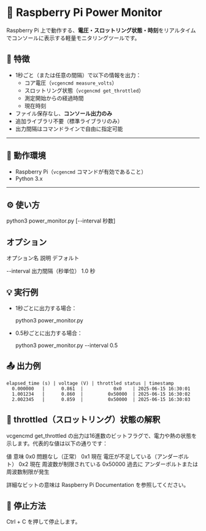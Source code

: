 # 🔋 Raspberry Pi Power Monitor

Raspberry Pi 上で動作する、**電圧・スロットリング状態・時刻**をリアルタイムでコンソールに表示する軽量モニタリングツールです。

## 🚀 特徴

- 1秒ごと（または任意の間隔）で以下の情報を出力：
  - コア電圧（`vcgencmd measure_volts`）
  - スロットリング状態（`vcgencmd get_throttled`）
  - 測定開始からの経過時間
  - 現在時刻
- ファイル保存なし、**コンソール出力のみ**
- 追加ライブラリ不要（標準ライブラリのみ）
- 出力間隔はコマンドラインで自由に指定可能

---

## 🧰 動作環境

- Raspberry Pi（`vcgencmd` コマンドが有効であること）
- Python 3.x

---

## ⚙️ 使い方

python3 power_monitor.py [--interval 秒数]

## オプション
オプション名	説明	デフォルト

--interval	出力間隔（秒単位）	1.0 秒

## 💡 実行例
- 1秒ごとに出力する場合：

    python3 power_monitor.py

- 0.5秒ごとに出力する場合：

    python3 power_monitor.py --interval 0.5

## 📤 出力例
    elapsed_time (s) | voltage (V) | throttled status | timestamp
      0.000000   |      0.861  |           0x0    | 2025-06-15 16:30:01
      1.001234   |      0.860  |         0x50000  | 2025-06-15 16:30:02
      2.002345   |      0.859  |         0x50000  | 2025-06-15 16:30:03


## 🧠 throttled（スロットリング）状態の解釈
vcgencmd get_throttled の出力は16進数のビットフラグで、電力や熱の状態を示します。代表的な値は以下の通りです：

値	意味
0x0	問題なし（正常）
0x1	現在 電圧が不足している（アンダーボルト）
0x2	現在 周波数が制限されている
0x50000	過去に アンダーボルトまたは周波数制限が発生

詳細なビットの意味は Raspberry Pi Documentation を参照してください。

## 🛑 停止方法
Ctrl + C を押して停止します。